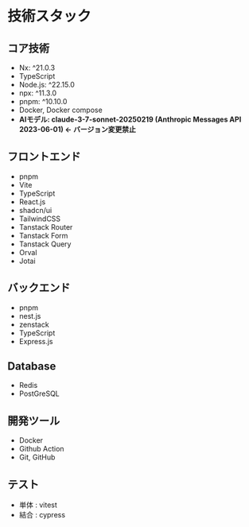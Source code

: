 # 技術スタック

## コア技術
- Nx: ^21.0.3
- TypeScript
- Node.js: ^22.15.0
- npx: ^11.3.0
- pnpm: ^10.10.0
- Docker, Docker compose
- **AIモデル: claude-3-7-sonnet-20250219 (Anthropic Messages API 2023-06-01) ← バージョン変更禁止**

## フロントエンド
- pnpm
- Vite
- TypeScript
- React.js
- shadcn/ui
- TailwindCSS
- Tanstack Router
- Tanstack Form
- Tanstack Query
- Orval
- Jotai

## バックエンド
- pnpm
- nest.js
- zenstack
- TypeScript
- Express.js

## Database
- Redis
- PostGreSQL

## 開発ツール
- Docker
- Github Action
- Git, GitHub

## テスト
- 単体 : vitest
- 結合 : cypress

